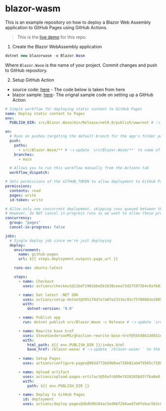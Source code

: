 # blazor-wasm

This is an example repository on how to deploy a Blazor Web Assembly application to GitHub Pages using GitHub Actions.

> This is the [live demo](https://reggieray.github.io/blazor-wasm/) for this repo.

1. Create the Blazor WebAssembly application

```csharp
dotnet new blazorwasm -o Blazor.Wasm 
```

Where `Blazor.Wasm` is the name of your project. Commit changes and push to GitHub repository.

2. Setup GitHub Action

- source code: [here](https://github.com/reggieray/blazor-wasm/blob/main/.github/workflows/static.yml) - The code below is taken from here
- blazor sample: [here](https://github.com/dotnet/blazor-samples/blob/main/.github/workflows/static.yml)- The orignal sample code on setting up a GitHub Action

```yaml
# Simple workflow for deploying static content to GitHub Pages
name: Deploy static content to Pages
env:
  PUBLISH_DIR: src/Blazor.Wasm/bin/Release/net9.0/publish/wwwroot # 👈 update `src/Blazor.Wasm` to name of your project

on:
  # Runs on pushes targeting the default branch for the app's folder path
  push:
    paths:
      - src/Blazor.Wasm/** # 👈 update `src/Blazor.Wasm/**` to name of your project
    branches:
      - main

  # Allows you to run this workflow manually from the Actions tab
  workflow_dispatch:

# Sets permissions of the GITHUB_TOKEN to allow deployment to GitHub Pages
permissions:
  contents: read
  pages: write
  id-token: write

# Allow only one concurrent deployment, skipping runs queued between the run in-progress and latest queued.
# However, do NOT cancel in-progress runs as we want to allow these production deployments to complete.
concurrency:
  group: "pages"
  cancel-in-progress: false

jobs:
  # Single deploy job since we're just deploying
  deploy:
    environment:
      name: github-pages
      url: ${{ steps.deployment.outputs.page_url }}

    runs-on: ubuntu-latest

    steps:
      - name: Checkout
        uses: actions/checkout@11bd71901bbe5b1630ceea73d27597364c9af683 # v4.2.2

      - name: Get latest .NET SDK
        uses: actions/setup-dotnet@3951f0dfe7a07e2313ec93c75700083e2005cbab # v4.3.0
        with:
          dotnet-version: '9.0'

      - name: Publish app
        run: dotnet publish src/Blazor.Wasm -c Release # 👈 update `src/Blazor.Wasm/**` to name of your project

      - name: Rewrite base href
        uses: SteveSandersonMS/ghaction-rewrite-base-href@5b54862a8831e012d4f1a8b2660894415fdde8ec # v1.1.0
        with:
          html_path: ${{ env.PUBLISH_DIR }}/index.html
          base_href: /blazor-wasm/ # 👈 update `/blazor-wasm/ ` to the GitHub page URL
        
      - name: Setup Pages
        uses: actions/configure-pages@983d7736d9b0ae728b81ab479565c72886d7745b # v5.0.0

      - name: Upload artifact
        uses: actions/upload-pages-artifact@56afc609e74202658d3ffba0e8f6dda462b719fa # v3.0.1
        with:
          path: ${{ env.PUBLISH_DIR }}

      - name: Deploy to GitHub Pages
        id: deployment
        uses: actions/deploy-pages@d6db90164ac5ed86f2b6aed7e0febac5b3c0c03e # v4.0.5
```
